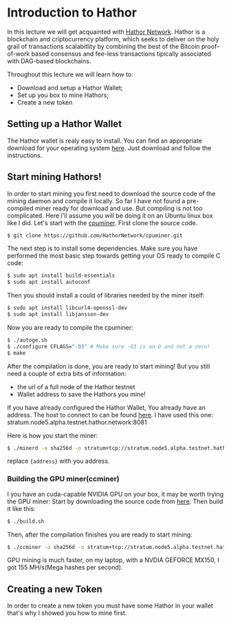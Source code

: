 # Introduction to Hathor
In this lecture we will get acquainted with [Hathor Network](https://hathor.network). Hathor is a blockchain and criptocurrency 
platform, which seeks to deliver on the holy grail of transactions scalabitlity by combining the best of the Bitcoin proof-of-work
based consensus and fee-less transactions tipically associated with DAG-based blockchains. 

Throughout this lecture we will learn how to:
 - Download and setup a Hathor Wallet;
 - Set up you box to mine Hathors;
 - Create a new token 
 
## Setting up a Hathor Wallet
The Hathor wallet is realy easy to install. You can find an appropriate download for your operating system [here](https://hathor.network/get-started/). Just download and follow the instructions. 
 

 
## Start mining Hathors!
In order to start mining you first need to download the source code of the mining daemon and compile it locally. So far I have not found a pre-compiled miner ready for download and use. But compiling is not too complicated. Here I'll assume you will be doing it on an Ubuntu linux box like I did. Let's start with the [cpuminer](https://github.com/HathorNetwork/cpuminer). First clone the source code.

```bash
$ git clone https://github.com/HathorNetwork/cpuminer.git
```

The next step is to install some dependencies. Make sure you have performed the most basic step towards getting your OS ready to compile C code:

```bash
$ sudo apt install build-essentials
$ sudo apt install autoconf
```

Then you should install a could of libraries needed by the miner itself:
```bash
$ sudo apt install libcurl4-openssl-dev
$ sudo apt install libjansson-dev
```

Now you are ready to compile the cpuminer:

```bash
$ ./autoge.sh
$ ./configure CFLAGS="-O3" # Make sure -O3 is an O and not a zero!
$ make
```
After the compilation is done, you are ready to start mining! But you still need a couple of extra bits of information:
 - the url of a full node of the Hathor testnet
 - Wallet address to save the Hathors you mine!
 
 If you have already configured the Hathor Wallet, You already have an address. The host to connect to can be found [here](https://hathor.network/testnet/#nodes). I have used this one: stratum.node5.alpha.testnet.hathor.network:8081
 
 Here is how you start the miner:
 
 ```bash
 $ ./minerd -a sha256d -o stratum+tcp://stratum.node5.alpha.testnet.hathor.network:8081 --coinbase-addr {address}
 ```
 replace `{address}` with you address.
 
 ### Building the GPU miner(ccminer)
 I you have an cuda-capable NVIDIA GPU on your box, it may be worth trying the GPU miner:
Start by downloading the source code from [here](https://github.com/HathorNetwork/ccminer).
Then build it like this:
```bash
$ ./build.sh
```
Then, after the compilation finishes you are ready to start mining:
```bash
$ ./ccminer -a sha256d -o stratum+tcp://stratum.node5.alpha.testnet.hathor.network:8081 --coinbase-addr {address}
```
GPU mining is much faster, on my laptop, with a NVDIA GEFORCE MX150, I got 155 MH/s(Mega hashes per second).
 
 ## Creating a new Token
 In order to create a new token you must have some Hathor in your wallet that's why I showed you how to mine first.
 
